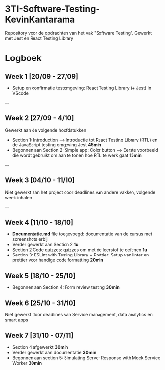 # 3TI-Software-Testing-KevinKantarama
Repository voor de opdrachten van het vak "Software Testing". Gewerkt met Jest en React Testing Library


# Logboek

## Week 1 [20/09 - 27/09]
- Setup en confirmatie testomgeving: React Testing Library (+ Jest) in VScode

--
## Week 2 [27/09 - 4/10]
Gewerkt aan de volgende hoofdstukken
- Section 1: Introduction --> Introductie tot React Testing Library (RTL) en de JavaScript testing omgeving Jest **45min**
- Begonnen aan Section 2: Simple app: Color button --> Eerste voorbeeld die wordt gebruikt om aan te tonen hoe RTL te werk gaat **15min**

--
## Week 3 [04/10 - 11/10]
Niet gewerkt aan het project door deadlines van andere vakken, volgende week inhalen

--
## Week 4 [11/10 - 18/10]
- **Documentatie.md** file toegevoegd: documentatie van de cursus met screenshots erbij
- Verder gewerkt aan Section 2 **1u**
- Section 2 Code quizzes: quizzes om met de leerstof te oefenen **1u**
- Section 3: ESLint with Testing Library + Prettier: Setup van linter en prettier voor handige code formatting **20min**

## Week 5 [18/10 - 25/10]
- Begonnen aan Section 4: Form review testing **30min**

## Week 6 [25/10 - 31/10]
Niet gewerkt door deadlines van Service management, data analytics en smart apps

## Week 7 [31/10 - 07/11]
- Section 4 afgewerkt **30min**
- Verder gewerkt aan documentatie **30min**
- Begonnen aan section 5: Simulating Server Response with Mock Service Worker **30min**